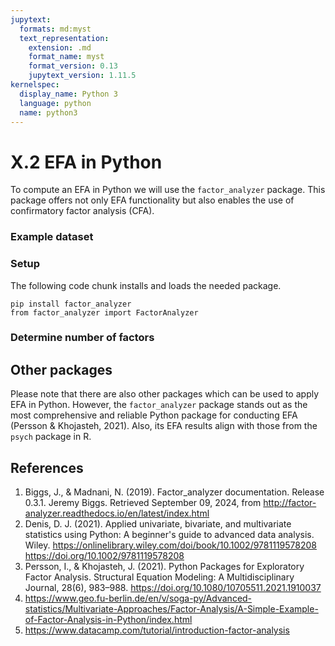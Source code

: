 ```yaml
---
jupytext:
  formats: md:myst
  text_representation:
    extension: .md
    format_name: myst
    format_version: 0.13
    jupytext_version: 1.11.5
kernelspec:
  display_name: Python 3
  language: python
  name: python3
---
```


# X.2 EFA in Python 

To compute an EFA in Python we will use the `factor_analyzer` package. This package offers not only EFA functionality but also enables the use of confirmatory factor analysis (CFA). 

### Example dataset



### Setup

The following code chunk installs and loads the needed package.

```{code-cell}
pip install factor_analyzer
from factor_analyzer import FactorAnalyzer
```

### Determine number of factors

## Other packages

Please note that there are also other packages which can be used to apply EFA in Python. However, the `factor_analyzer` package stands out as the most comprehensive and reliable Python package for conducting EFA (Persson & Khojasteh, 2021). Also, its EFA results align with those from the `psych` package in R. 

## References

1. Biggs, J., & Madnani, N. (2019). Factor_analyzer documentation. Release 0.3.1. Jeremy Biggs. Retrieved September 09, 2024, from http://factor-analyzer.readthedocs.io/en/latest/index.html
2. Denis, D. J. (2021). Applied univariate, bivariate, and multivariate statistics using Python: A beginner's guide to advanced data analysis. Wiley. https://onlinelibrary.wiley.com/doi/book/10.1002/9781119578208 https://doi.org/10.1002/9781119578208
3. Persson, I., & Khojasteh, J. (2021). Python Packages for Exploratory Factor Analysis. Structural Equation Modeling: A Multidisciplinary Journal, 28(6), 983–988. https://doi.org/10.1080/10705511.2021.1910037
4. https://www.geo.fu-berlin.de/en/v/soga-py/Advanced-statistics/Multivariate-Approaches/Factor-Analysis/A-Simple-Example-of-Factor-Analysis-in-Python/index.html
5. https://www.datacamp.com/tutorial/introduction-factor-analysis